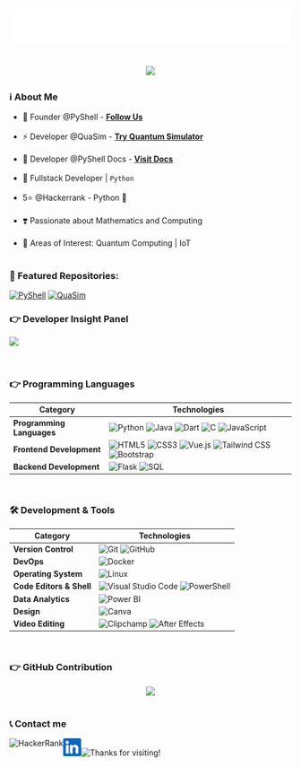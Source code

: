<!-- Ansh Soni -->
<h1 align="center">
  <img src="https://raw.githubusercontent.com/AnshMNSoni/anshmnsoni/main/name.svg" alt="Ansh Soni" />
</h1>

<!--Dyanamic Writing -->
<h2 align="center">
  <a href="https://git.io/typing-svg">
    <img src="https://readme-typing-svg.herokuapp.com/?lines=Founder+@PyShell;Developer+@QuaSim;Python+Developer+Quantum+Enthusiastic;%E2%AC%87%EF%B8%8F+More+Info+%E2%AC%87%EF%B8%8F;&center=true&size=30">
  </a>
</h2>

<!-- About My Self -->
<h3>ℹ️ About Me</h3>

- 👤 Founder @PyShell - **[Follow Us](https://linkedin.com/company/py-shell)**<br/><br/>
- ⚡ Developer @QuaSim - **[Try Quantum Simulator](https://v0-python-circuit-simulator.vercel.app/)**<br/><br/>
- 📝 Developer @PyShell Docs - **[Visit Docs](https://pyshelldocs.netlify.app/)**<br/><br/>
- 💪 Fullstack Developer | `Python`<br/><br/>
- 5⭐ @Hackerrank - Python 🐍<br/><br/>
- ❣️ Passionate about Mathematics and Computing<br/><br/>
- 📍 Areas of Interest: Quantum Computing | IoT<br/><br/>

### 🚀 Featured Repositories:
[![PyShell](https://github-readme-stats.vercel.app/api/pin/?username=AnshMNSoni&repo=pyshell&theme=github_dark)](https://github.com/AnshMNSoni/PyShell)
[![QuaSim](https://github-readme-stats.vercel.app/api/pin/?username=AnshMNSoni&repo=quasim&theme=github_dark)](https://github.com/AnshMNSoni/QuaSim.git)



### 👉 Developer Insight Panel

<p align="Left">
  <img src="https://github-profile-trophy.vercel.app/?username=AnshMNSoni&theme=gruvbox&no-frame=true&title=Stars,Followers,Commit,Repositories&column=6&margin-w=10&margin-h=15" />
</p>
<br/>

### 👉 Programming Languages

| **Category**         | **Technologies** |
|----------------------|-----------------|
| **Programming Languages** | ![Python](https://img.shields.io/badge/Python-3776AB?style=for-the-badge&logo=python&logoColor=yellow) ![Java](https://img.shields.io/badge/Java-ED8B00?style=for-the-badge&logo=java&logoColor=white) ![Dart](https://img.shields.io/badge/Dart-FF69B4?style=for-the-badge&logo=dart&logoColor=white) ![C](https://img.shields.io/badge/C-8A2BE2?style=for-the-badge&logo=clogoColor=white) ![JavaScript](https://img.shields.io/badge/JavaScript-F0DB4F?style=for-the-badge&logo=javascript&logoColor=black) |
| **Frontend Development** | ![HTML5](https://img.shields.io/badge/HTML5-FF5733?style=for-the-badge&logo=html5&logoColor=white) ![CSS3](https://img.shields.io/badge/CSS3-264DE4?style=for-the-badge&logo=css3&logoColor=white) ![Vue.js](https://img.shields.io/badge/Vue.js-4FC08D?style=for-the-badge&logo=vue.js&logoColor=white) ![Tailwind CSS](https://img.shields.io/badge/Tailwind%20CSS-06B6D4?style=for-the-badge&logo=tailwind-css&logoColor=white) ![Bootstrap](https://img.shields.io/badge/Bootstrap-FF69B4?style=for-the-badge&logo=bootstrap&logoColor=white)|
| **Backend Development** | ![Flask](https://img.shields.io/badge/Flask-000000?style=for-the-badge&logo=flask&logoColor=white) ![SQL](https://img.shields.io/badge/SQL-003B57?style=for-the-badge&logo=sqlite&logoColor=white) |
<br/>

### 🛠️ **Development & Tools**  

| **Category** | **Technologies** |
|-------------|-----------------|
| **Version Control** | ![Git](https://img.shields.io/badge/Git-F05032?style=for-the-badge&logo=git&logoColor=white) ![GitHub](https://img.shields.io/badge/GitHub-181717?style=for-the-badge&logo=github&logoColor=white) |
| **DevOps** | ![Docker](https://img.shields.io/badge/Docker-2496ED?style=for-the-badge&logo=docker&logoColor=white) |
| **Operating System** | ![Linux](https://img.shields.io/badge/Linux-000000?style=for-the-badge&logo=linux&logoColor=white) |
| **Code Editors & Shell** | ![Visual Studio Code](https://img.shields.io/badge/Visual_Studio_Code-007ACC?style=for-the-badge&logo=visual-studio-code&logoColor=white) ![PowerShell](https://img.shields.io/badge/PowerShell-FF69B4?style=for-the-badge&logo=powershell&logoColor=white) |
| **Data Analytics** | ![Power BI](https://img.shields.io/badge/Power_BI-F2C811?style=for-the-badge&logo=power-bi&logoColor=black) |
| **Design** | ![Canva](https://img.shields.io/badge/Canva-00C4CC?style=for-the-badge&logo=canva&logoColor=white) |
| **Video Editing** | ![Clipchamp](https://img.shields.io/badge/Clipchamp-9146FF?style=for-the-badge&logo=clipchamp&logoColor=white) ![After Effects](https://img.shields.io/badge/After_Effects-9999FF?style=for-the-badge&logo=adobe-after-effects&logoColor=white) |
<br/>

### 👉 GitHub Contribution

<div align="center">
    <a href="https://github.com/AnshMNSoni">
    	<img align="center" src="https://github-readme-activity-graph.vercel.app/graph?username=AnshMNSoni&bg_color=0D1117&color=9a11d9&line=11a0d9&point=C1F7D0&hide_border=true">
    </a>
</div><br/>

### 📞 Contact me
<a href="https://www.hackerrank.com/profile/anshsoni702">
  <img height="32" align="left" alt="HackerRank" src="https://raw.githubusercontent.com/rahuldkjain/github-profile-readme-generator/master/src/images/icons/Social/hackerrank.svg" />
</a>

<a href="https://www.linkedin.com/in/anshmnsoni">
  <img height="32" align="left" alt="LinkedIn" src="linkedin.png" />
</a>
<br/>

<!-- Thankyou -->
<img height="140" alt="Thanks for visiting!" width="65%" src="https://raw.githubusercontent.com/BrunnerLivio/brunnerlivio/master/images/marquee.svg" />
